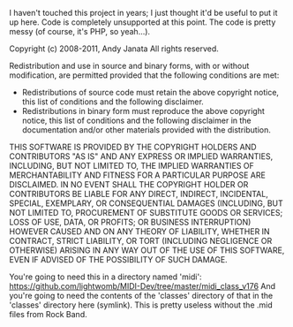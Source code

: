 I haven't touched this project in years; I just thought it'd be useful to put it up here. Code is
completely unsupported at this point. The code is pretty messy (of course, it's PHP, so yeah...).


Copyright (c) 2008-2011, Andy Janata
All rights reserved.

Redistribution and use in source and binary forms, with or without modification, are permitted
provided that the following conditions are met:

* Redistributions of source code must retain the above copyright notice, this list of conditions
  and the following disclaimer.
* Redistributions in binary form must reproduce the above copyright notice, this list of
  conditions and the following disclaimer in the documentation and/or other materials provided
  with the distribution.

THIS SOFTWARE IS PROVIDED BY THE COPYRIGHT HOLDERS AND CONTRIBUTORS "AS IS" AND ANY EXPRESS OR
IMPLIED WARRANTIES, INCLUDING, BUT NOT LIMITED TO, THE IMPLIED WARRANTIES OF MERCHANTABILITY AND
FITNESS FOR A PARTICULAR PURPOSE ARE DISCLAIMED. IN NO EVENT SHALL THE COPYRIGHT HOLDER OR
CONTRIBUTORS BE LIABLE FOR ANY DIRECT, INDIRECT, INCIDENTAL, SPECIAL, EXEMPLARY, OR CONSEQUENTIAL
DAMAGES (INCLUDING, BUT NOT LIMITED TO, PROCUREMENT OF SUBSTITUTE GOODS OR SERVICES; LOSS OF USE,
DATA, OR PROFITS; OR BUSINESS INTERRUPTION) HOWEVER CAUSED AND ON ANY THEORY OF LIABILITY,
WHETHER IN CONTRACT, STRICT LIABILITY, OR TORT (INCLUDING NEGLIGENCE OR OTHERWISE) ARISING IN ANY
WAY OUT OF THE USE OF THIS SOFTWARE, EVEN IF ADVISED OF THE POSSIBILITY OF SUCH DAMAGE.


You're going to need this in a directory named 'midi': https://github.com/lightwomb/MIDI-Dev/tree/master/midi_class_v176
And you're going to need the contents of the 'classes' directory of that in the 'classes' directory here (symlink).
This is pretty useless without the .mid files from Rock Band.
